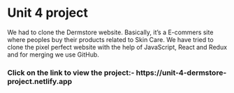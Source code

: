 # Unit 4 project
<p>We had to clone the Dermstore website. Basically, it’s a E-commers site where peoples buy their products related to Skin Care. We have tried to clone the pixel perfect website with the help of JavaScript, React and Redux and for merging we use GitHub.</p>
<h3>Click on the link to view the project:- https://unit-4-dermstore-project.netlify.app </h3>


